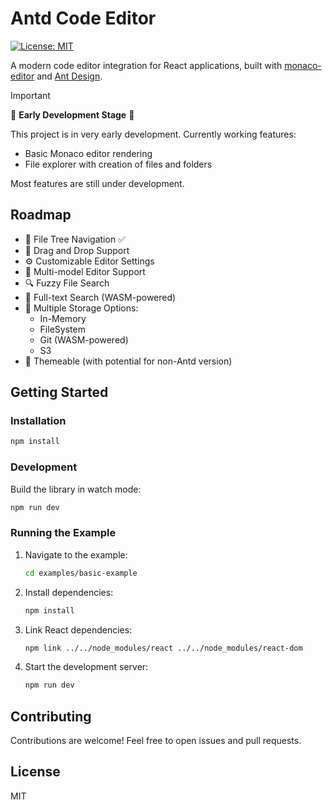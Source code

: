 # Antd Code Editor

[![License: MIT](https://img.shields.io/badge/License-MIT-yellow.svg)](https://opensource.org/licenses/MIT)

A modern code editor integration for React applications, built with [monaco-editor](https://microsoft.github.io/monaco-editor/) and [Ant Design](https://ant.design/).

> [!IMPORTANT]  
> 🚧 **Early Development Stage** 🚧
> 
> This project is in very early development. Currently working features:
> - Basic Monaco editor rendering
> - File explorer with creation of files and folders
> 
> Most features are still under development.

## Roadmap

- 📁 File Tree Navigation ✅
- 🔄 Drag and Drop Support
- ⚙️ Customizable Editor Settings
- 📑 Multi-model Editor Support
- 🔍 Fuzzy File Search
- 🔎 Full-text Search (WASM-powered)
- 💾 Multiple Storage Options:
  - In-Memory
  - FileSystem
  - Git (WASM-powered)
  - S3
- 🎨 Themeable (with potential for non-Antd version)

## Getting Started

### Installation

```bash
npm install
```

### Development

Build the library in watch mode:
```bash
npm run dev
```

### Running the Example

1. Navigate to the example:
   ```bash
   cd examples/basic-example
   ```

2. Install dependencies:
   ```bash
   npm install
   ```

3. Link React dependencies:
   ```bash
   npm link ../../node_modules/react ../../node_modules/react-dom
   ```

4. Start the development server:
   ```bash
   npm run dev
   ```

## Contributing

Contributions are welcome! Feel free to open issues and pull requests.

## License

MIT